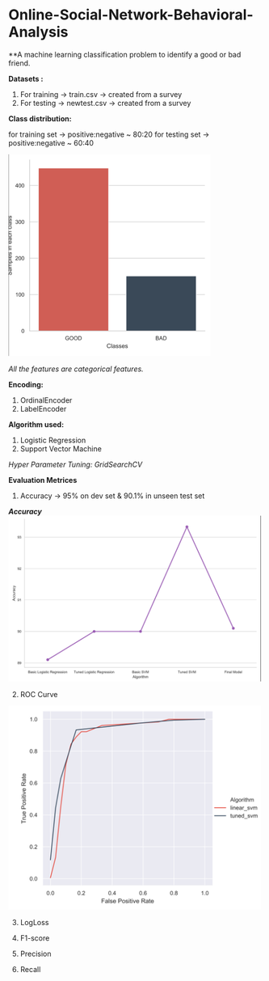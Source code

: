# Online-Social-Network-Behavioral-Analysis

**A machine learning classification problem to identify a good or bad friend.

**Datasets :**

1. For training -> train.csv -> created from a survey
2. For testing -> newtest.csv -> created from a survey

**Class distribution:**

for training set -> positive:negative ~ 80:20
for testing set -> positive:negative ~ 60:40

<img src = "Jpeg/classdist.png" width = "400">

*All the features are categorical features.*

**Encoding:** 

1. OrdinalEncoder
2. LabelEncoder


**Algorithm used:** 

1. Logistic Regression
2. Support Vector Machine


*Hyper Parameter Tuning: GridSearchCV*

**Evaluation Metrices**

1. Accuracy -> 95% on dev set & 90.1% in unseen test set


***Accuracy***
<img src = "Jpeg/accuracy.png" width = "500">


2. ROC Curve

<img src = "Jpeg/roc.png" width = "500">


3. LogLoss

4. F1-score

5. Precision

6. Recall
